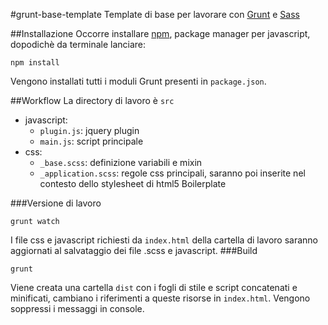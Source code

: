 #grunt-base-template
Template di base per lavorare con [Grunt](http://gruntjs.com/) e [Sass](http://sass-lang.com/)

##Installazione
Occorre installare [npm](https://nodejs.org/download/), package manager per javascript, dopodichè da terminale lanciare:
```
npm install
```
Vengono installati tutti i moduli Grunt presenti in `package.json`.

##Workflow
La directory di lavoro è `src`
* javascript:
	* `plugin.js`: jquery plugin
	* `main.js`: script principale
* css:
	* `_base.scss`: definizione variabili e mixin
	* `_application.scss`: regole css principali, saranno poi inserite nel contesto dello stylesheet di html5 Boilerplate

###Versione di lavoro
```
grunt watch
```
I file css e javascript richiesti da `index.html` della cartella di lavoro saranno aggiornati al salvataggio dei file .scss e javascript.
###Build
```
grunt
```
Viene creata una cartella `dist` con i fogli di stile e script concatenati e minificati,  cambiano i riferimenti a queste risorse in `index.html`. Vengono soppressi i messaggi in console.
